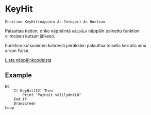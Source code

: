 <!--input-->
KeyHit
=====

```eppabasic
Function KeyHit(näppäin As Integer) As Boolean
```

Palauttaa tiedon, onko näppäintä `näppäin` näppäin painettu funktion viimeisen kutsun jälkeen.

Funktion kutsuminen kahdesti peräkkäin palauttaa toisella kerralla aina arvon False.

[Lista näppäinkoodeista](manual:keycodes)

Example
---------
```eppabasic
Do
    If KeyHit(32) Then
        Print "Painoit välilyöntiä"
    End If
    DrawScreen
Loop
```
